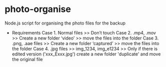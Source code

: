 # photo-organise
Node.js script for organising the photo files for the backup

* Requirements
Case 1. Normal files >> Don’t touch
Case 2. .mp4, .mov >> Create a new folder ‘video’ >> move the files into the folder 
Case 3. .png, .aae files >> Create a new folder ‘captured’ >> move the files into the folder
Case 4. .jpg files >> img_1234, img_e1234 >> Only if there is edited version ('xxx_Exxx.jpg') create a new folder 'duplicate' and move the original file
